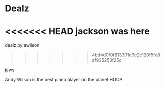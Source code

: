 # Dealz

<<<<<<< HEAD
jackson was here
=======
dealz by awilson
>>>>>>> 4bd4d0f0f813301d3e2c120f5fe8af935253f25c

jews

Andy Wilson is the best piano player on the planet HOOP
